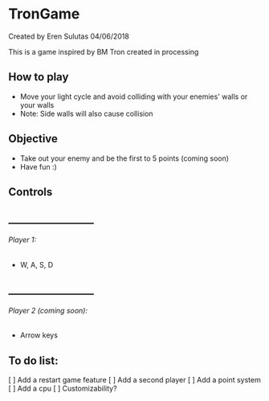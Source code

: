 # TronGame

Created by Eren Sulutas
04/06/2018

This is a game inspired by BM Tron created in processing

## How to play 
- Move your light cycle and avoid colliding with your enemies' walls or your walls
- Note: Side walls will also cause collision

## Objective
- Take out your enemy and be the first to 5 points (coming soon)
- Have fun :)

## Controls
## _________________
###### Player 1:
- W, A, S, D 
## _________________
###### Player 2 (coming soon):
- Arrow keys

## To do list:
[ ] Add a restart game feature
[ ] Add a second player
[ ] Add a point system
[ ] Add a cpu
[ ] Customizability? 
